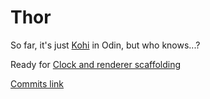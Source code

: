 # Thor

So far, it's just [Kohi](https://github.com/travisvroman/kohi) in Odin, but who knows...?

Ready for [Clock and renderer scaffolding](https://github.com/travisvroman/kohi/commit/0581e8856f1f410129552d2faef083699bd5924c)

[Commits link](https://github.com/travisvroman/kohi/commits/main?before=b9f1b523a0b737d2a1c6df9d6c648d78044b4008+285&branch=main&qualified_name=refs%2Fheads%2Fmain)
